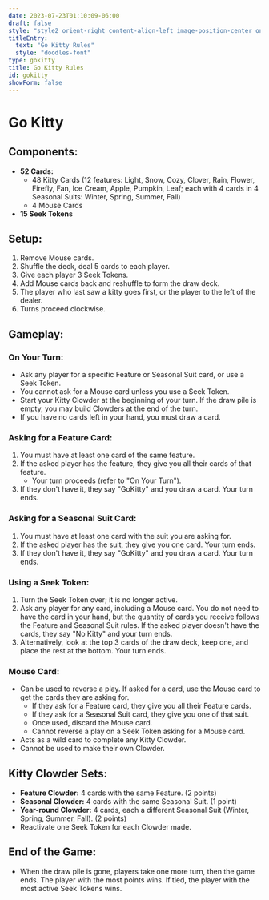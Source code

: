 ```yaml
---
date: 2023-07-23T01:10:09-06:00
draft: false
style: "style2 orient-right content-align-left image-position-center onscroll-image-fade-in"
titleEntry:
  text: "Go Kitty Rules"
  style: "doodles-font"
type: gokitty
title: Go Kitty Rules
id: gokitty
showForm: false
---
```

# Go Kitty

## Components:
- **52 Cards:**
  - 48 Kitty Cards (12 features: Light, Snow, Cozy, Clover, Rain, Flower, Firefly, Fan, Ice Cream, Apple, Pumpkin, Leaf; each with 4 cards in 4 Seasonal Suits: Winter, Spring, Summer, Fall)
  - 4 Mouse Cards
- **15 Seek Tokens**

## Setup:
1. Remove Mouse cards.
2. Shuffle the deck, deal 5 cards to each player.
3. Give each player 3 Seek Tokens.
4. Add Mouse cards back and reshuffle to form the draw deck.
5. The player who last saw a kitty goes first, or the player to the left of the dealer.
6. Turns proceed clockwise.

## Gameplay:

### On Your Turn:
- Ask any player for a specific Feature or Seasonal Suit card, or use a Seek Token.
- You cannot ask for a Mouse card unless you use a Seek Token.
- Start your Kitty Clowder at the beginning of your turn. If the draw pile is empty, you may build Clowders at the end of the turn.
- If you have no cards left in your hand, you must draw a card.

### Asking for a Feature Card:
1. You must have at least one card of the same feature.
2. If the asked player has the feature, they give you all their cards of that feature.
    - Your turn proceeds (refer to "On Your Turn").
3. If they don't have it, they say "GoKitty" and you draw a card. Your turn ends.

### Asking for a Seasonal Suit Card:
1. You must have at least one card with the suit you are asking for.
2. If the asked player has the suit, they give you one card. Your turn ends.
3. If they don't have it, they say "GoKitty" and you draw a card. Your turn ends.

### Using a Seek Token:
1. Turn the Seek Token over; it is no longer active.
2. Ask any player for any card, including a Mouse card. You do not need to have the card in your hand, but the quantity of cards you receive follows the Feature and Seasonal Suit rules. If the asked player doesn't have the cards, they say "No Kitty" and your turn ends.
3. Alternatively, look at the top 3 cards of the draw deck, keep one, and place the rest at the bottom. Your turn ends.

### Mouse Card:
- Can be used to reverse a play. If asked for a card, use the Mouse card to get the cards they are asking for.
  - If they ask for a Feature card, they give you all their Feature cards.
  - If they ask for a Seasonal Suit card, they give you one of that suit.
  - Once used, discard the Mouse card.
  - Cannot reverse a play on a Seek Token asking for a Mouse card.
- Acts as a wild card to complete any Kitty Clowder.
- Cannot be used to make their own Clowder.

## Kitty Clowder Sets:
- **Feature Clowder:** 4 cards with the same Feature. (2 points)
- **Seasonal Clowder:** 4 cards with the same Seasonal Suit. (1 point)
- **Year-round Clowder:** 4 cards, each a different Seasonal Suit (Winter, Spring, Summer, Fall). (2 points)
- Reactivate one Seek Token for each Clowder made.

## End of the Game:
- When the draw pile is gone, players take one more turn, then the game ends. The player with the most points wins. If tied, the player with the most active Seek Tokens wins.